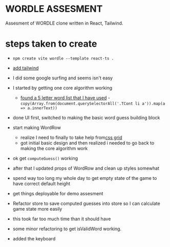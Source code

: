 # WORDLE ASSESMENT
 Assesment of WORDLE clone written in React, Tailwind.


# steps taken to create

- `npm create vite wordle --template react-ts .`
-  [add tailwind](https://tailwindcss.com/docs/guides/vite)
- I did some google surfing and seems isn't easy


- I started by getting one core algorithm working
  - [found a 5 letter word list that I have used](https://www.thefreedictionary.com/5-letter-words.htm)
    -`copy(Array.from(document.querySelectorAll('.TCont li a')).map(a => a.innerText))`


-  done UI first, switched to making the basic word guess building block
- start making WordRow
  - realize I need to finally to take help from[css grid](https://developer.mozilla.org/en-US/docs/Web/CSS/CSS_Grid_Layout/Relationship_of_Grid_Layout)
  - got initial basic design and then realized i needed to go back to making the core algorithm work
- ok get `computeGuess()` working

- after that I updated props of WordRow and clean up styles somewhat
- spend way too long my whole day to get empty state of the game to have correct default height
- get things deployable for demo assesment 
- Refactor store to save computed guesses into store so I can calculate game state more easily
- this took far too much time than it should have
- some minor refactoring to get isValidWord working.
- added the keyboard 
